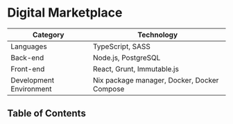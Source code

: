 # Digital Marketplace

| Category | Technology |
|---|---|
| Languages | TypeScript, SASS |
| Back-end | Node.js, PostgreSQL |
| Front-end | React, Grunt, Immutable.js |
| Development Environment | Nix package manager, Docker, Docker Compose |

## Table of Contents
